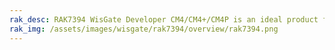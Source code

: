 ```yaml
---
rak_desc: RAK7394 WisGate Developer CM4/CM4+/CM4P is an ideal product for IoT commercial deployment. With its industrial-grade components, it achieves a high standard of reliability. It supports WisGateOS 2, which is based on the latest OpenWRT kernel and accommodates the latest security update.
rak_img: /assets/images/wisgate/rak7394/overview/rak7394.png
---
```


<rk-redirect to="/Product-Categories/WisGate/RAK7394/Overview/" />